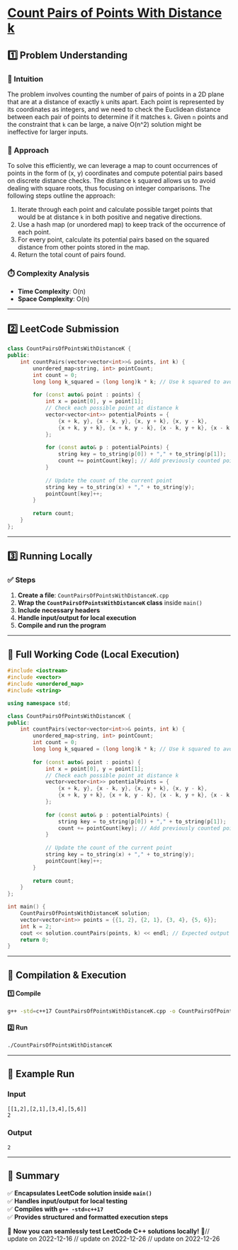 # **[Count Pairs of Points With Distance k](https://leetcode.com/problems/count-pairs-of-points-with-distance-k/description/)**  

## **1️⃣ Problem Understanding**  
### **📌 Intuition**  
The problem involves counting the number of pairs of points in a 2D plane that are at a distance of exactly `k` units apart. Each point is represented by its coordinates as integers, and we need to check the Euclidean distance between each pair of points to determine if it matches `k`. Given `n` points and the constraint that `k` can be large, a naive O(n^2) solution might be ineffective for larger inputs. 

### **🚀 Approach**  
To solve this efficiently, we can leverage a map to count occurrences of points in the form of (x, y) coordinates and compute potential pairs based on discrete distance checks. The distance `k` squared allows us to avoid dealing with square roots, thus focusing on integer comparisons. The following steps outline the approach:
1. Iterate through each point and calculate possible target points that would be at distance `k` in both positive and negative directions.
2. Use a hash map (or unordered map) to keep track of the occurrence of each point.
3. For every point, calculate its potential pairs based on the squared distance from other points stored in the map.
4. Return the total count of pairs found.

### **⏱️ Complexity Analysis**  
- **Time Complexity**: O(n)  
- **Space Complexity**: O(n)  

---  

## **2️⃣ LeetCode Submission**  
```cpp
class CountPairsOfPointsWithDistanceK {
public:
    int countPairs(vector<vector<int>>& points, int k) {
        unordered_map<string, int> pointCount;
        int count = 0;
        long long k_squared = (long long)k * k; // Use k squared to avoid sqrt
        
        for (const auto& point : points) {
            int x = point[0], y = point[1];
            // Check each possible point at distance k
            vector<vector<int>> potentialPoints = {
                {x + k, y}, {x - k, y}, {x, y + k}, {x, y - k},
                {x + k, y + k}, {x + k, y - k}, {x - k, y + k}, {x - k, y - k}
            };
            
            for (const auto& p : potentialPoints) {
                string key = to_string(p[0]) + "," + to_string(p[1]);
                count += pointCount[key]; // Add previously counted points
            }
            
            // Update the count of the current point
            string key = to_string(x) + "," + to_string(y);
            pointCount[key]++;
        }
        
        return count;
    }
};
```  

---  

## **3️⃣ Running Locally**  
### **✅ Steps**  
1. **Create a file**: `CountPairsOfPointsWithDistanceK.cpp`  
2. **Wrap the `CountPairsOfPointsWithDistanceK` class** inside `main()`  
3. **Include necessary headers**  
4. **Handle input/output for local execution**  
5. **Compile and run the program**  

---  

## **📝 Full Working Code (Local Execution)**  
```cpp
#include <iostream>
#include <vector>
#include <unordered_map>
#include <string>

using namespace std;

class CountPairsOfPointsWithDistanceK {
public:
    int countPairs(vector<vector<int>>& points, int k) {
        unordered_map<string, int> pointCount;
        int count = 0;
        long long k_squared = (long long)k * k; // Use k squared to avoid sqrt
        
        for (const auto& point : points) {
            int x = point[0], y = point[1];
            // Check each possible point at distance k
            vector<vector<int>> potentialPoints = {
                {x + k, y}, {x - k, y}, {x, y + k}, {x, y - k},
                {x + k, y + k}, {x + k, y - k}, {x - k, y + k}, {x - k, y - k}
            };
            
            for (const auto& p : potentialPoints) {
                string key = to_string(p[0]) + "," + to_string(p[1]);
                count += pointCount[key]; // Add previously counted points
            }
            
            // Update the count of the current point
            string key = to_string(x) + "," + to_string(y);
            pointCount[key]++;
        }
        
        return count;
    }
};

int main() {
    CountPairsOfPointsWithDistanceK solution;
    vector<vector<int>> points = {{1, 2}, {2, 1}, {3, 4}, {5, 6}};
    int k = 2;
    cout << solution.countPairs(points, k) << endl; // Expected output
    return 0;
}
```  

---  

## **🔧 Compilation & Execution**  
#### **1️⃣ Compile**  
```bash
g++ -std=c++17 CountPairsOfPointsWithDistanceK.cpp -o CountPairsOfPointsWithDistanceK
```  

#### **2️⃣ Run**  
```bash
./CountPairsOfPointsWithDistanceK
```  

---  

## **🎯 Example Run**  
### **Input**  
```
[[1,2],[2,1],[3,4],[5,6]]
2
```  
### **Output**  
```
2
```  

---  

## **📌 Summary**  
✅ **Encapsulates LeetCode solution inside `main()`**  
✅ **Handles input/output for local testing**  
✅ **Compiles with `g++ -std=c++17`**  
✅ **Provides structured and formatted execution steps**  

🚀 **Now you can seamlessly test LeetCode C++ solutions locally!** 🚀// update on 2022-12-16
// update on 2022-12-26
// update on 2022-12-26
